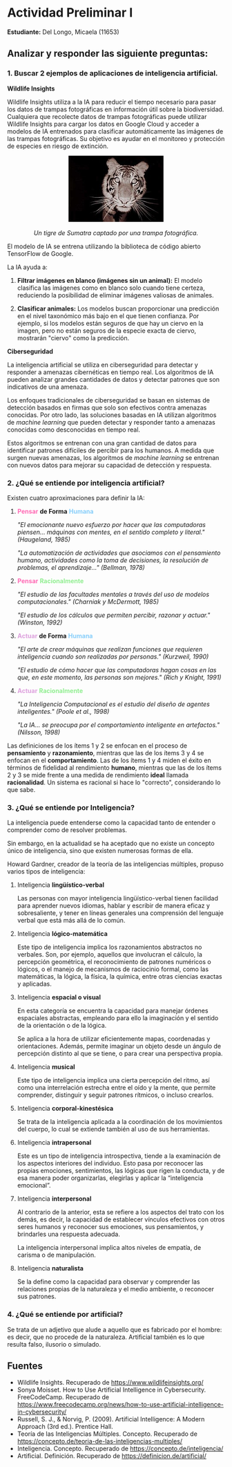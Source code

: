 # Actividad Preliminar I
**Estudiante:** Del Longo, Micaela (11653)
## Analizar y responder las siguiente preguntas:
### 1. Buscar 2 ejemplos de aplicaciones de inteligencia artificial.
**Wildlife Insights**

Wildlife Insights utiliza a la IA para reducir el tiempo necesario para pasar los datos de trampas fotográficas en información útil sobre la biodiversidad. Cualquiera que recolecte datos de trampas fotográficas puede utilizar Wildlife Insights para cargar los datos en Google Cloud y acceder a modelos de IA entrenados para clasificar automáticamente las imágenes de las trampas fotográficas. Su objetivo es ayudar en el monitoreo y protección de especies en riesgo de extinción.

<p align="center">
  <img src="image.png" alt="Un tigre de Sumatra captado por una cámara"/>
</p>
<p style="text-align: center; font-style:italic;"> Un tigre de Sumatra captado por una trampa fotográfica. </p>

El modelo de IA se entrena utilizando la biblioteca de código abierto TensorFlow de Google.

La IA ayuda a:

1. **Filtrar imágenes en blanco (imágenes sin un animal):** El modelo clasifica las imágenes como en blanco solo cuando tiene certeza, reduciendo la posibilidad de eliminar imágenes valiosas de animales.

2. **Clasificar animales:** Los modelos buscan proporcionar una predicción en el nivel taxonómico más bajo en el que tienen confianza. Por ejemplo, si los modelos están seguros de que hay un ciervo en la imagen, pero no están seguros de la especie exacta de ciervo, mostrarán "ciervo" como la predicción.

**Ciberseguridad**

La inteligencia artificial se utiliza en ciberseguridad para detectar y responder a amenazas cibernéticas en tiempo real. Los algoritmos de IA pueden analizar grandes cantidades de datos y detectar patrones que son indicativos de una amenaza.

Los enfoques tradicionales de ciberseguridad se basan en sistemas de detección basados en firmas que solo son efectivos contra amenazas conocidas. Por otro lado, las soluciones basadas en IA utilizan algoritmos de *machine learning* que pueden detectar y responder tanto a amenazas conocidas como desconocidas en tiempo real.

Estos algoritmos se entrenan con una gran cantidad de datos para identificar patrones difíciles de percibir para los humanos. A medida que surgen nuevas amenazas, los algoritmos de *machine learning* se entrenan con nuevos datos para mejorar su capacidad de detección y respuesta.

### 2. ¿Qué se entiende por inteligencia artificial?

Existen cuatro aproximaciones para definir la IA:

1. <span style="color:hotpink">**Pensar**</span> **de Forma** <span style="color:lightskyblue"> **Humana**</span>
   
   *"El emocionante nuevo esfuerzo por hacer que las computadoras piensen... máquinas con mentes, en el sentido completo y literal." (Haugeland, 1985)*

   *"La automatización de actividades que asociamos con el pensamiento humano, actividades como la toma de decisiones, la resolución de problemas, el aprendizaje..." (Bellman, 1978)*

2. <span style="color:hotpink">**Pensar**</span> <span style="color:lightgreen">**Racionalmente** </span> 

    *"El estudio de las facultades mentales a través del uso de modelos computacionales." (Charniak y McDermott, 1985)*

    *"El estudio de los cálculos que permiten percibir, razonar y actuar." (Winston, 1992)*

3. <span style="color:plum">**Actuar** </span> **de Forma** <span style="color:lightskyblue"> **Humana**</span>

    *"El arte de crear máquinas que realizan funciones que requieren inteligencia cuando son realizadas por personas." (Kurzweil, 1990)*

    *"El estudio de cómo hacer que las computadoras hagan cosas en las que, en este momento, las personas son mejores." (Rich y Knight, 1991)*

4. <span style="color:plum">**Actuar** </span> <span style="color:lightgreen">**Racionalmente** </span> 

    *"La Inteligencia Computacional es el estudio del diseño de agentes inteligentes." (Poole et al., 1998)*

    *"La IA... se preocupa por el comportamiento inteligente en artefactos." (Nilsson, 1998)*

Las definiciones de los ítems 1 y 2 se enfocan en el proceso de **pensamiento** y **razonamiento**, mientras que las de los ítems 3 y 4 se enfocan en el **comportamiento**.  Las de los ítems 1 y 4 miden el éxito en términos de fidelidad al rendimiento **humano**, mientras que las de los ítems 2 y 3 se mide frente a una medida de rendimiento **ideal** llamada **racionalidad**. Un sistema es racional si hace lo "correcto", considerando lo que sabe.

### 3. ¿Qué se entiende por Inteligencia?

La inteligencia puede entenderse como la capacidad tanto de entender o comprender como de resolver problemas.

Sin embargo, en la actualidad se ha aceptado que no existe un concepto único de inteligencia, sino que existen numerosas formas de ella.

Howard Gardner, creador de la teoría de las inteligencias múltiples, propuso varios tipos de inteligencia:

1. Inteligencia **lingüístico-verbal**
   
   Las personas con mayor inteligencia lingüístico-verbal tienen facilidad para aprender nuevos idiomas, hablar y escribir de manera eficaz y sobresaliente, y tener en líneas generales una comprensión del lenguaje verbal que está más allá de lo común.

2. Inteligencia **lógico-matemática**

    Este tipo de inteligencia implica los razonamientos abstractos no verbales. Son, por ejemplo, aquellos que involucran el cálculo, la percepción geométrica, el reconocimiento de patrones numéricos o lógicos, o el manejo de mecanismos de raciocinio formal, como las matemáticas, la lógica, la física, la química, entre otras ciencias exactas y aplicadas.

3. Inteligencia **espacial o visual**

    En esta categoría se encuentra la capacidad para manejar órdenes espaciales abstractas, empleando para ello la imaginación y el sentido de la orientación o de la lógica.

    Se aplica a la hora de utilizar eficientemente mapas, coordenadas y orientaciones. Además, permite imaginar un objeto desde un ángulo de percepción distinto al que se tiene, o para crear una perspectiva propia.

4. Inteligencia **musical**

    Este tipo de inteligencia implica una cierta percepción del ritmo, así como una interrelación estrecha entre el oído y la mente, que permite comprender, distinguir y seguir patrones rítmicos, o incluso crearlos.

5. Inteligencia **corporal-kinestésica**
    
    Se trata de la inteligencia aplicada a la coordinación de los movimientos del cuerpo, lo cual se extiende también al uso de sus herramientas.

6. Inteligencia **intrapersonal**
    
    Este es un tipo de inteligencia introspectiva, tiende a la examinación de los aspectos interiores del individuo. Esto pasa por reconocer las propias emociones, sentimientos, las lógicas que rigen la conducta, y de esa manera poder organizarlas, elegirlas y aplicar la “inteligencia emocional”.

7. Inteligencia **interpersonal**
    
    Al contrario de la anterior, esta se refiere a los aspectos del trato con los demás, es decir, la capacidad de establecer vínculos efectivos con otros seres humanos y reconocer sus emociones, sus pensamientos, y brindarles una respuesta adecuada.

    La inteligencia interpersonal implica altos niveles de empatía, de carisma o de manipulación. 

8. Inteligencia **naturalista**

    Se la define como la capacidad para observar y comprender las relaciones propias de la naturaleza y el medio ambiente, o reconocer sus patrones.
    
### 4. ¿Qué se entiende por artificial?

Se trata de un adjetivo que alude a aquello que es fabricado por el hombre: es decir, que no procede de la naturaleza. Artificial también es lo que resulta falso, ilusorio o simulado.
## Fuentes

- Wildlife Insights. Recuperado de https://www.wildlifeinsights.org/
- Sonya Moisset. How to Use Artificial Intelligence in Cybersecurity. FreeCodeCamp. Recuperado de https://www.freecodecamp.org/news/how-to-use-artificial-intelligence-in-cybersecurity/
- Russell, S. J., & Norvig, P. (2009). Artificial Intelligence: A Modern Approach (3rd ed.). Prentice Hall.
- Teoría de las Inteligencias Múltiples. Concepto. Recuperado de https://concepto.de/teoria-de-las-inteligencias-multiples/
- Inteligencia. Concepto. Recuperado de https://concepto.de/inteligencia/
- Artificial. Definición. Recuperado de https://definicion.de/artificial/